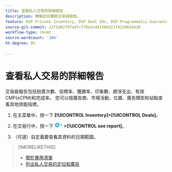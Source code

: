 ```yaml
---
title: 查看私人交易的詳細報告
description: 瞭解如何開啟交易級報告。
feature: DSP Private Inventory, DSP Deal IDs, DSP Programmatic Guaranteed Deals
source-git-commit: 22f5d8279fadfcf79e2cd41566321f423d63eb16
workflow-type: tm+mt
source-wordcount: '104'
ht-degree: 0%

---
```


# 查看私人交易的詳細報告

交易級報告包括拍賣次數、投標率、獲勝率、印象數、總淨支出、有效CMP(eCPM)和完成率。 您可以按廣告商、市場活動、位置、廣告類型和站點查看其他效能指標。

1. 在主菜單中，按一下 **[!UICONTROL Inventory]>[!UICONTROL Deals]**。

1. 在交易行中，按一下 ![「選項」菜單](/help/dsp/assets/options-menu.png) **>[!UICONTROL see report]**。

1. （可選）自定義要查看其資料的日期範圍。

>[!MORELIKETHIS]
>
>* [關於專用清單](private-inventory-about.md)
>* [列出私人交易的定位和廣告](private-deal-view-placements.md)

